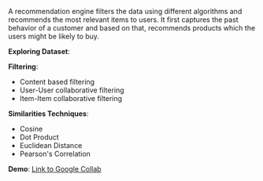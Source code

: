 A recommendation engine filters the data using different algorithms and recommends the most relevant items to users. It first captures the past behavior of a customer and based on that, recommends products which the users might be likely to buy.

**Exploring Dataset**:

**Filtering**:
* Content based filtering
* User-User collaborative filtering
* Item-Item collaborative filtering

**Similarities Techniques**:
* Cosine
* Dot Product
* Euclidean Distance
* Pearson's Correlation

**Demo**:
[Link to Google Collab](https://colab.research.google.com/drive/1NiZueMUlvaUzn0yzuIZOZPT3hC4gLRws)
